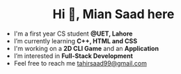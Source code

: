 <h1 align="center"> Hi 👋, Mian Saad here </h1>

* I'm a first year CS student **@UET, Lahore**
* I’m currently learning **C++, HTML and CSS**
* I'm working on a **2D CLI Game** and an **Application**
* I’m interested in **Full-Stack Development**
* Feel free to reach me tahirsaad99@gmail.com

